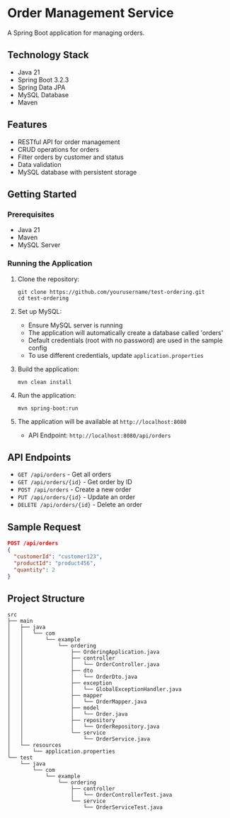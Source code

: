 # Order Management Service

A Spring Boot application for managing orders.

## Technology Stack

- Java 21
- Spring Boot 3.2.3
- Spring Data JPA
- MySQL Database
- Maven

## Features

- RESTful API for order management
- CRUD operations for orders
- Filter orders by customer and status
- Data validation
- MySQL database with persistent storage

## Getting Started

### Prerequisites

- Java 21
- Maven
- MySQL Server

### Running the Application

1. Clone the repository:
   ```
   git clone https://github.com/yourusername/test-ordering.git
   cd test-ordering
   ```

2. Set up MySQL:
   - Ensure MySQL server is running
   - The application will automatically create a database called 'orders'
   - Default credentials (root with no password) are used in the sample config
   - To use different credentials, update `application.properties`

3. Build the application:
   ```
   mvn clean install
   ```

4. Run the application:
   ```
   mvn spring-boot:run
   ```

5. The application will be available at `http://localhost:8080`
   - API Endpoint: `http://localhost:8080/api/orders`

## API Endpoints

- `GET /api/orders` - Get all orders
- `GET /api/orders/{id}` - Get order by ID
- `POST /api/orders` - Create a new order
- `PUT /api/orders/{id}` - Update an order
- `DELETE /api/orders/{id}` - Delete an order

## Sample Request

```json
POST /api/orders
{
  "customerId": "customer123",
  "productId": "product456",
  "quantity": 2
}
```

## Project Structure

```
src
├── main
│   ├── java
│   │   └── com
│   │       └── example
│   │           └── ordering
│   │               ├── OrderingApplication.java
│   │               ├── controller
│   │               │   └── OrderController.java
│   │               ├── dto
│   │               │   └── OrderDto.java
│   │               ├── exception
│   │               │   └── GlobalExceptionHandler.java
│   │               ├── mapper
│   │               │   └── OrderMapper.java
│   │               ├── model
│   │               │   └── Order.java
│   │               ├── repository
│   │               │   └── OrderRepository.java
│   │               └── service
│   │                   └── OrderService.java
│   └── resources
│       └── application.properties
└── test
    └── java
        └── com
            └── example
                └── ordering
                    ├── controller
                    │   └── OrderControllerTest.java
                    └── service
                        └── OrderServiceTest.java
```